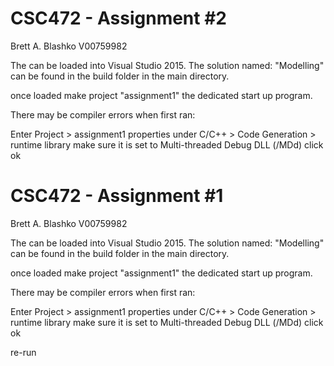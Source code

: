 # CSC472 - Assignment #2
Brett A. Blashko
V00759982

The can be loaded into Visual Studio 2015. The solution named: "Modelling" can 
be found in the build folder in the main directory.

once loaded make project "assignment1" the dedicated start up program.

There may be compiler errors when first ran:

Enter Project > assignment1 properties
under C/C++ > Code Generation > runtime library
make sure it is set to Multi-threaded Debug DLL (/MDd)
click ok


# CSC472 - Assignment #1
Brett A. Blashko
V00759982

The can be loaded into Visual Studio 2015. The solution named: "Modelling" can 
be found in the build folder in the main directory.

once loaded make project "assignment1" the dedicated start up program.

There may be compiler errors when first ran:

Enter Project > assignment1 properties
under C/C++ > Code Generation > runtime library
make sure it is set to Multi-threaded Debug DLL (/MDd)
click ok

re-run
